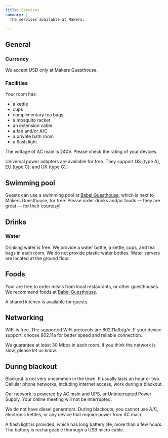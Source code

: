 ```yaml
---
title: Services
summary: |
  The services available at Makers.

---
```


## General

### Currency

We accept USD only at Makers Guesthouse.

### Facilities

Your room has:

- a kettle
- cups
- complimentary tea bags
- a mosquito racket
- an extension cable
- a fan and/or A/C
- a private bath room
- a flash light

The voltage of AC main is 240V. Please check the rating of your devices.

Universal power adapters are available for free. They support US (type A), EU
(type C), and UK (type G).

## Swimming pool

Guests can use a swimming pool at
[Babel Guesthouse](https://www.babelsiemreap.com/), which is next to Makers
Guesthouse, for free. Please order drinks and/or foods &mdash; they are great
&mdash; for their courtesy!

## Drinks

### Water

Drinking water is free.  We provide a water bottle, a kettle, cups, and tea
bags in each room. We do not provide plastic water bottles. Water servers are
located at the ground floor.

## Foods

Your are free to order meals from local restaurants, or other guesthouses. We
recommend foods at [Babel Guesthouse](https://www.babelsiemreap.com/).

A shared kitchen is available for guests.

## Networking

WiFi is free. The supported WiFi protocols are 802.11a/b/g/n. If your device
support, choose 802.11a for better speed and reliable connection.

We guarantee at least 30 Mbps in each room. If you think the network is slow,
please let us know.

## During blackout

Blackout is not very uncommon in the town. It usually lasts an hour or two.
Cellular phone networks, including internet access, work during a blackout.

Our network is powered by AC main and UPS, or Uninterrupted Power Supply. Your
online meeting will not be interrupted.

We do not have diesel generators. During blackouts, you cannot use A/C,
electronic kettles, or any device that require power from AC main.

A flash light is provided, which has long battery life, more than a few hours.
The battery is rechargeable thorough a USB micro cable.
